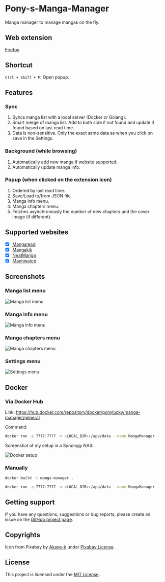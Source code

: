 # Pony-s-Manga-Manager

Manga manager to manage mangas on the fly.

## Web extension

[Firefox](https://addons.mozilla.org/fr/firefox/addon/manga-reader-manager/).

## Shortcut

`Ctrl + Shift + M`: Open popup.

## Features

### Sync

1. Syncs manga list with a local server (Docker or Golang).
2. Smart merge of manga list. Add to both side if not found and update if found based on last read time.
3. Data is non-sensitive. Only the exact same data as when you click on save in the Settings.

### Background (while browsing)

1. Automatically add new manga if website supported.
2. Automatically update manga info.

### Popup (when clicked on the extension icon)

1. Ordered by last read time.
2. Save/Load to/from JSON file.
3. Manga info menu.
4. Manga chapters menu.
5. Fetches asynchronously the number of new chapters and the cover image (if different).

## Supported websites

- [x] [Mangaread](https://www.mangaread.org/)
- [x] [Mangakik](https://mangakik.biz/)
- [x] [NeatManga](https://neatmangas.com/)
- [x] [Manhwatop](https://manhwatop.com/)

## Screenshots

### Manga list menu

![Manga list menu](screenshots/list.png)

### Manga info menu

![Manga info menu](screenshots/info.png)

### Manga chapters menu

![Manga chapters menu](screenshots/chapters.png)

### Settings menu

![Settings menu](screenshots/settings.png)

## Docker

### Via Docker Hub

Link: <https://hub.docker.com/repository/docker/ponylucky/manga-manager/general>

Command:
```bash
docker run -p 7777:7777 -v <LOCAL_DIR>:/app/data --name MangaManager --pull missing ponylucky/manga-manager:latest
```

Screenshot of my setup in a Synology NAS:

![Docker setup](screenshots/docker.png)

### Manually
```bash
docker build -t manga-manager .
```

```bash
docker run -p 7777:7777 -v <LOCAL_DIR>:/app/data --name MangaManager --pull missing manga-manager:latest
```

## Getting support

If you have any questions, suggestions or bug reports, please create an issue on the [GitHub project page](https://github.com/PonyLucky/Pony-s-Manga-Manager/issues).

## Copyrights

Icon from Pixabay by [Akane-k](https://pixabay.com/illustrations/moe-rice-eat-hamburger-breakfast-3336882/) under [Pixabay License](https://pixabay.com/service/license/).

## License

This project is licensed under the [MIT License](LICENSE).

